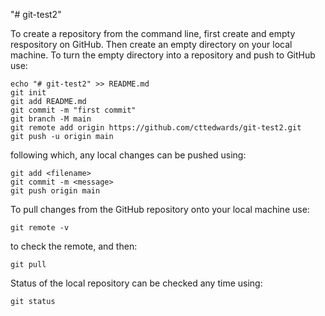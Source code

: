 "# git-test2" 

To create a repository from the command line, first create and empty respository on GitHub. Then create an empty directory on your local machine. To turn the empty directory into a repository and push to GitHub use:
```
echo "# git-test2" >> README.md
git init
git add README.md
git commit -m "first commit"
git branch -M main
git remote add origin https://github.com/cttedwards/git-test2.git
git push -u origin main
```
following which, any local changes can be pushed using:
```
git add <filename>
git commit -m <message>
git push origin main
```
To pull changes from the GitHub repository onto your local machine use:
```
git remote -v
```
to check the remote, and then:
```
git pull
```

Status of the local repository can be checked any time using:
```
git status
```

